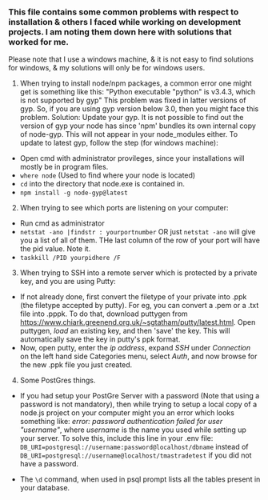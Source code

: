 ### This file contains some common problems with respect to installation & others I faced while working on development projects. I am noting them down here with solutions that worked for me.
Please note that I use a windows machine, & it is not easy to find solutions for windows, & my solutions will only be for windows users.

1. When trying to install node/npm packages, a common error one might get is something like this:
"Python executable "python" is v3.4.3, which is not supported by gyp"
This problem was fixed in latter versions of gyp. So, if you are using gyp version below 3.0, then you might face this problem.
Solution: Update your gyp. It is not possible to find out the version of gyp your node has since 'npm' bundles its own internal copy of node-gyp. This will not appear in your node_modules either.
To update to latest gyp, follow the step (for windows machine):
- Open cmd with administrator provileges, since your installations will mostly be in program files.
- `where node`
(Used to find where your node is located)
- `cd` into the directory that node.exe is contained in.
- `npm install -g node-gyp@latest`

2. When trying to see which ports are listening on your computer:
- Run cmd as administrator
- `netstat -ano |findstr : yourportnumber` OR just `netstat -ano` will give you a list of all of them. THe last column of the row of your port will have the pid value. Note it.
- `taskkill /PID yourpidhere /F`

3. When trying to SSH into a remote server which is protected by a private key, and you are using Putty:
- If not already done, first convert the filetype of your private into .ppk (the filetype accepted by putty). For eg, you can convert a .pem or a .txt file into .pppk.
To do that, download puttygen from https://www.chiark.greenend.org.uk/~sgtatham/putty/latest.html. Open puttygen, *load* an existing key, and then 'save' the key. This will automatically save the key in putty's ppk format.
- Now, open putty, enter the *ip address*, expand *SSH* under *Connection* on the left hand side Categories menu, select *Auth*, and now browse for the new .ppk file you just created. 

4. Some PostGres things.
- If you had setup your PostGre Server with a password (Note that using a password is not mandatory), then while trying to setup a local copy of a node.js project on your computer might you an error which looks something like: 
*error: password authentication failed for user "username"*, where *username* is the name you used while setting up your server. To solve  this, include this line in your .env file:
`DB_URI=postgresql://username:password@localhost/dbname` instead of 
`DB_URI=postgresql://username@localhost/tmastradetest` if you did not have a password.

- The `\d` command, when used in psql prompt lists all the tables present in your database.
